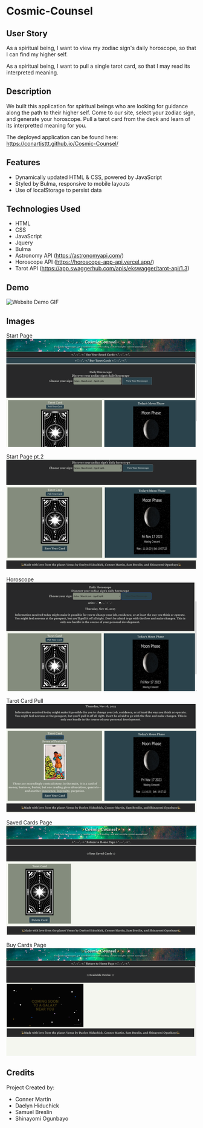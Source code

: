 # Cosmic-Counsel

## User Story
As a spiritual being, 
I want to view my zodiac sign's daily horoscope, 
so that I can find my higher self.

As a spiritual being,
I want to pull a single tarot card,
so that I may read its interpreted meaning.

## Description

We built this application for spiritual beings who are looking for guidance along the path to their higher self. Come to our site, select your zodiac sign, and generate your horoscope. Pull a tarot card from the deck and learn of its interpretted meaning for you. 

The deployed application can be found here: https://conartisttt.github.io/Cosmic-Counsel/

## Features

* Dynamically updated HTML & CSS, powered by JavaScript
* Styled by Bulma, responsive to mobile layouts
* Use of localStorage to persist data

## Technologies Used

* HTML
* CSS
* JavaScript
* Jquery
* Bulma
* Astronomy API (https://astronomyapi.com/)
* Horoscope API (https://horoscope-app-api.vercel.app/)
* Tarot API (https://app.swaggerhub.com/apis/ekswagger/tarot-api/1.3)

## Demo
![Website Demo GIF](./assets/images/CC%20gif.gif)

## Images

Start Page
![Start Page](./assets/images/Start%20Page%20CC.png)

Start Page pt.2
![Start Page pt2](./assets/images/Scroll%20Down%20Start%20Page%20CC.png)

Horoscope
![Horoscope](./assets/images/Horoscope%20CC.png)

Tarot Card Pull
![Tarot Pull](./assets/images/Tarot%20Card%20Pull%20CC.png)

Saved Cards Page
![Saved Cards](./assets/images/Saved%20Cards%20CC.png)

Buy Cards Page
![Buy Cards](./assets/images/Buy%20Cards%20CC.png)

## Credits

Project Created by:

* Conner Martin
* Daelyn Hiduchick
* Samuel Breslin
* Shinayomi Ogunbayo
